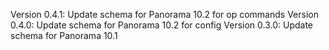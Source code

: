Version 0.4.1: Update schema for Panorama 10.2 for op commands
Version 0.4.0: Update schema for Panorama 10.2 for config
Version 0.3.0: Update schema for Panorama 10.1
